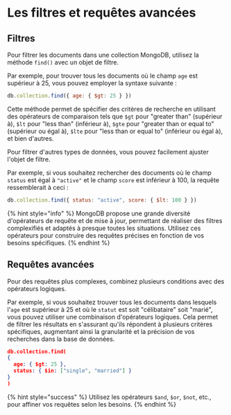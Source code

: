 # Les filtres et requêtes avancées

## Filtres

Pour filtrer les documents dans une collection MongoDB, utilisez la méthode `find()` avec un objet de filtre.&#x20;

Par exemple, pour trouver tous les documents où le champ `age` est supérieur à 25, vous pouvez employer la syntaxe suivante :

```javascript
db.collection.find({ age: { $gt: 25 } })
```

Cette méthode permet de spécifier des critères de recherche en utilisant des opérateurs de comparaison tels que `$gt` pour "greater than" (supérieur à), `$lt` pour "less than" (inférieur à), `$gte` pour "greater than or equal to" (supérieur ou égal à), `$lte` pour "less than or equal to" (inférieur ou égal à), et bien d'autres.

Pour filtrer d'autres types de données, vous pouvez facilement ajuster l'objet de filtre.&#x20;

Par exemple, si vous souhaitez rechercher des documents où le champ `status` est égal à `"active"` et le champ `score` est inférieur à 100, la requête ressemblerait à ceci :

```javascript
db.collection.find({ status: "active", score: { $lt: 100 } })
```

{% hint style="info" %}
MongoDB propose une grande diversité d'opérateurs de requête et de mise à jour, permettant de réaliser des filtres complexifiés et adaptés à presque toutes les situations. Utilisez ces opérateurs pour construire des requêtes précises en fonction de vos besoins spécifiques.
{% endhint %}

## Requêtes avancées

Pour des requêtes plus complexes, combinez plusieurs conditions avec des opérateurs logiques.&#x20;

Par exemple, si vous souhaitez trouver tous les documents dans lesquels l'`age` est supérieur à 25 et où le `statut` est soit "célibataire" soit "marié", vous pouvez utiliser une combinaison d'opérateurs logiques. Cela permet de filtrer les résultats en s'assurant qu'ils répondent à plusieurs critères spécifiques, augmentant ainsi la granularité et la précision de vos recherches dans la base de données.

```json
db.collection.find(
{
  age: { $gt: 25 },
  status: { $in: ["single", "married"] }
}
)
```

{% hint style="success" %}
Utilisez les opérateurs `$and`, `$or`, `$not`, etc., pour affiner vos requêtes selon les besoins.
{% endhint %}
